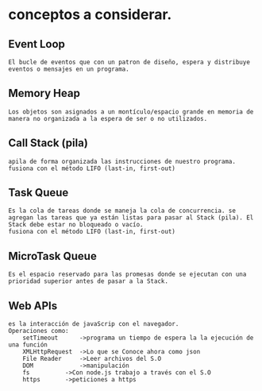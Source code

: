 # conceptos a considerar.

## Event Loop
    El bucle de eventos que con un patron de diseño, espera y distribuye eventos o mensajes en un programa.

## Memory Heap
    Los objetos son asignados a un montículo/espacio grande en memoria de manera no organizada a la espera de ser o no utilizados.

## Call Stack (pila)
    apila de forma organizada las instrucciones de nuestro programa. 
    fusiona con el método LIFO (last-in, first-out)

## Task Queue
    Es la cola de tareas donde se maneja la cola de concurrencia. se agregan las tareas que ya están listas para pasar al Stack (pila). El Stack debe estar no bloqueado o vacío.
    fusiona con el método LIFO (last-in, first-out)

## MicroTask Queue
    Es el espacio reservado para las promesas donde se ejecutan con una prioridad superior antes de pasar a la Stack.

## Web APIs
    es la interacción de javaScrip con el navegador.
    Operaciones como:
        setTimeout      ->programa un tiempo de espera la la ejecución de una función
        XMLHttpRequest  ->Lo que se Conoce ahora como json
        File Reader     ->Leer archivos del S.O
        DOM             ->manipulación 
        fs          ->Con node.js trabajo a través con el S.O
        https       ->peticiones a https

